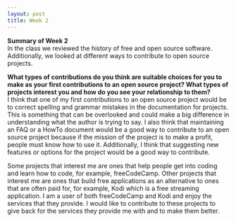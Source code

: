 ```yaml
---
layout: post
title: Week 2
---
```


**Summary of Week 2**  
In the class we reviewed the history of free and open source software. Additionally, we looked at different ways to contribute to open source projects.

**What types of contributions do you think are suitable choices for you to make as your first contributions to an open source project? What types of projects interest you and how do you see your relationship to them?**  
I think that one of my first contributions to an open source project would be to correct spelling and grammar mistakes in the documentation for projects. This is something that can be overlooked and could make a big difference in understanding what the author is trying to say. I also think that maintaining an FAQ or a HowTo document would be a good way to contribute to an open source project because if the mission of the project is to make a profit, people must know how to use it. Additionally, I think that suggesting new features or options for the project would be a good way to contribute.

Some projects that interest me are ones that help people get into coding and learn how to code, for example, freeCodeCamp. Other projects that interest me are ones that build free applications as an alternative to ones that are often paid for, for example, Kodi which is a free streaming application. I am a user of both freeCodeCamp and Kodi and enjoy the services that they provide. I would like to contribute to these projects to give back for the services they provide me with and to make them better.
